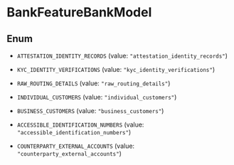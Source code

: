 

# BankFeatureBankModel

## Enum


* `ATTESTATION_IDENTITY_RECORDS` (value: `"attestation_identity_records"`)

* `KYC_IDENTITY_VERIFICATIONS` (value: `"kyc_identity_verifications"`)

* `RAW_ROUTING_DETAILS` (value: `"raw_routing_details"`)

* `INDIVIDUAL_CUSTOMERS` (value: `"individual_customers"`)

* `BUSINESS_CUSTOMERS` (value: `"business_customers"`)

* `ACCESSIBLE_IDENTIFICATION_NUMBERS` (value: `"accessible_identification_numbers"`)

* `COUNTERPARTY_EXTERNAL_ACCOUNTS` (value: `"counterparty_external_accounts"`)



